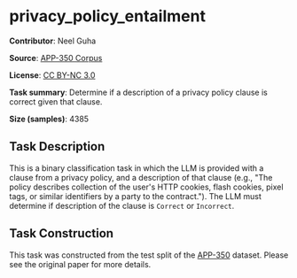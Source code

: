 # privacy_policy_entailment 
 **Contributor**: Neel Guha
 
 **Source**: [APP-350 Corpus](https://github.com/AbhilashaRavichander/PrivacyQA_EMNLP)
 
 **License**: [CC BY-NC 3.0](https://creativecommons.org/licenses/by-nc/3.0/)
 
 **Task summary**: Determine if a description of a privacy policy clause is correct given that clause.
 
 **Size (samples)**: 4385
 
 ## Task Description
 
 This is a binary classification task in which the LLM is provided with a clause from a privacy policy, and a description of that clause (e.g., "The policy describes collection of the user's HTTP cookies, flash cookies, pixel tags, or similar identifiers by a party to the contract."). The LLM must determine if description of the clause is `Correct` or `Incorrect`.
 
 ## Task Construction
 
 This task was constructed from the test split of the [APP-350](https://usableprivacy.org/static/files/popets-2019-maps.pdf) dataset. Please see the original paper for more details.